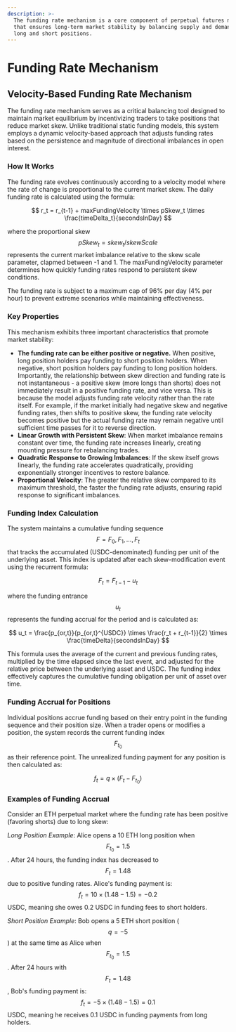```yaml
---
description: >-
  The funding rate mechanism is a core component of perpetual futures markets
  that ensures long-term market stability by balancing supply and demand between
  long and short positions.
---
```


# Funding Rate Mechanism

## Velocity-Based Funding Rate Mechanism

The funding rate mechanism serves as a critical balancing tool designed to maintain market equilibrium by incentivizing traders to take positions that reduce market skew. Unlike traditional static funding models, this system employs a dynamic velocity-based approach that adjusts funding rates based on the persistence and magnitude of directional imbalances in open interest.

### How It Works

The funding rate evolves continuously according to a velocity model where the rate of change is proportional to the current market skew. The daily funding rate is calculated using the formula:

$$
r_t = r_{t-1} + maxFundingVelocity \times pSkew_t \times \frac{timeDelta_t}{secondsInDay}
$$

where the proportional skew $$pSkew_t = skew_t / skewScale$$ represents the current market imbalance relative to the skew scale parameter, clapmed between -1 and 1. The maxFundingVelocity parameter determines how quickly funding rates respond to persistent skew conditions.

The funding rate is subject to a maximum cap of 96% per day (4% per hour) to prevent extreme scenarios while maintaining effectiveness.

### Key Properties

This mechanism exhibits three important characteristics that promote market stability:

* **The funding rate can be either positive or negative.** When positive, long position holders pay funding to short position holders. When negative, short position holders pay funding to long position holders. Importantly, the relationship between skew direction and funding rate is not instantaneous - a positive skew (more longs than shorts) does not immediately result in a positive funding rate, and vice versa. This is because the model adjusts funding rate velocity rather than the rate itself. For example, if the market initially had negative skew and negative funding rates, then shifts to positive skew, the funding rate velocity becomes positive but the actual funding rate may remain negative until sufficient time passes for it to reverse direction.
* **Linear Growth with Persistent Skew**: When market imbalance remains constant over time, the funding rate increases linearly, creating mounting pressure for rebalancing trades.
* **Quadratic Response to Growing Imbalances**: If the skew itself grows linearly, the funding rate accelerates quadratically, providing exponentially stronger incentives to restore balance.
* **Proportional Velocity**: The greater the relative skew compared to its maximum threshold, the faster the funding rate adjusts, ensuring rapid response to significant imbalances.

### Funding Index Calculation

The system maintains a cumulative funding sequence $$F = {F_0, F_1, \ldots, F_t}$$ that tracks the accumulated (USDC-denominated) funding per unit of the underlying asset. This index is updated after each skew-modification event using the recurrent formula:

$$
F_t=F_{t-1}-u_t
$$

where the funding entrance $$u_t$$ represents the funding accrual for the period and is calculated as:

$$
u_t = \frac{p_{or,t}}{p_{or,t}^{USDC}} \times \frac{r_t + r_{t-1}}{2} \times \frac{timeDelta}{secondsInDay}
$$

This formula uses the average of the current and previous funding rates, multiplied by the time elapsed since the last event, and adjusted for the relative price between the underlying asset and USDC. The funding index effectively captures the cumulative funding obligation per unit of asset over time.

### Funding Accrual for Positions

Individual positions accrue funding based on their entry point in the funding sequence and their position size. When a trader opens or modifies a position, the system records the current funding index $$F_{t_0}$$ as their reference point. The unrealized funding payment for any position is then calculated as:

$$
f_t = q \times (F_t - F_{t_0})
$$

### Examples of Funding Accrual

Consider an ETH perpetual market where the funding rate has been positive (favoring shorts) due to long skew:

_Long Position Example_: Alice opens a 10 ETH long position when $$F_{t_0} = 1.5$$. After 24 hours, the funding index has decreased to $$F_t = 1.48$$ due to positive funding rates. Alice's funding payment is: $$f_t = 10 \times (1.48 - 1.5) = -0.2$$ USDC, meaning she owes 0.2 USDC in funding fees to short holders.

_Short Position Example_: Bob opens a 5 ETH short position ($$q = -5$$) at the same time as Alice when $$F_{t_0} = 1.5$$. After 24 hours with $$F_t = 1.48$$, Bob's funding payment is: $$f_t = -5 \times (1.48 - 1.5) = 0.1$$ USDC, meaning he receives 0.1 USDC in funding payments from long holders.

